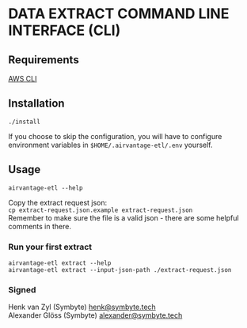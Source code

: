 # DATA EXTRACT COMMAND LINE INTERFACE (CLI)

## Requirements
[AWS CLI](https://docs.aws.amazon.com/cli/latest/userguide/getting-started-install.html) 

## Installation
`./install`

If you choose to skip the configuration, you will have to configure environment variables in `$HOME/.airvantage-etl/.env` yourself.  

## Usage
`airvantage-etl --help`

Copy the extract request json:  
`cp extract-request.json.example extract-request.json`  
Remember to make sure the file is a valid json - there are some helpful comments in there.

### Run your first extract
`airvantage-etl extract --help`  
`airvantage-etl extract --input-json-path ./extract-request.json`

### Signed
Henk van Zyl (Symbyte) [henk@symbyte.tech](mailto:henk@symbyte.tech)  
Alexander Glöss (Symbyte) [alexander@symbyte.tech](mailto:alexander@symbyte.tech)
